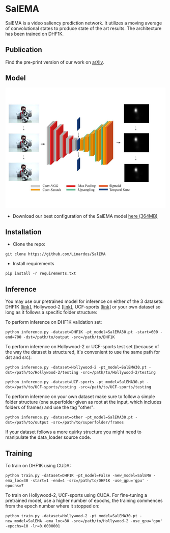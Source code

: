 # SalEMA

SalEMA is a video saliency prediction network. It utilizes a moving average of convolutional states to produce state of the art results. The architecture has been trained on DHF1K.

## Publication
Find the pre-print version of our work on [arXiv](https://arxiv.org/abs/1907.01869).

## Model

![TemporalEDmodel](https://raw.githubusercontent.com/Linardos/SalEMA/gh-pages/TemporalEDmodel.jpg)

* Download our best configuration of the SalEMA model [here (364MB)](https://imatge.upc.edu/web/sites/default/files/projects/saliency/public/VideoSalGAN-II/SalEMA30.pt)

## Installation

- Clone the repo:

```shell
git clone https://github.com/Linardos/SalEMA
```

- Install requirements
```shell
pip install -r requirements.txt
```

## Inference

You may use our pretrained model for inference on either of the 3 datasets: DHF1K [[link]](https://drive.google.com/file/d/1vfRKJloNSIczYEOVjB4zMK8r0k4VJuWk/view), Hollywood-2 [[link]](https://drive.google.com/file/d/1vfRKJloNSIczYEOVjB4zMK8r0k4VJuWk/view), UCF-sports [[link]](https://drive.google.com/drive/folders/1sW0tf9RQMO4RR7SyKhU8Kmbm4jwkFGpQ) or your own dataset so long as it follows a specific folder structure:

To perform inference on DHF1K validation set:

```shell
python inference.py -dataset=DHF1K -pt_model=SalEMA30.pt -start=600 -end=700 -dst=/path/to/output -src=/path/to/DHF1K
```

To perform inference on Hollywood-2 or UCF-sports test set (because of the way the dataset is structured, it's convenient to use the same path for dst and src):

```shell
python inference.py -dataset=Hollywood-2 -pt_model=SalEMA30.pt -dst=/path/to/Hollywood-2/testing -src=/path/to/Hollywood-2/testing
```

```shell
python inference.py -dataset=UCF-sports -pt_model=SalEMA30.pt -dst=/path/to/UCF-sports/testing -src=/path/to/UCF-sports/testing
```

To perform inference on your own dataset make sure to follow a simple folder structure (one superfolder given as root at the input, which includes folders of frames) and use the tag "other":

```shell
python inference.py -dataset=other -pt_model=SalEMA30.pt -dst=/path/to/output -src=/path/to/superfolder/frames
```

If your dataset follows a more quirky structure you might need to manipulate the data_loader source code.

## Training

To train on DHF1K using CUDA:

<!-- ```shell
python python train.py -dataset=DHF1K -pt_model=False -start=1 -end=600 -src=/imatge/lpanagiotis/work/DHF1K
``` -->

```shell
python train.py -dataset=DHF1K -pt_model=False -new_model=SalEMA -ema_loc=30 -start=1 -end=4 -src=/path/to/DHF1K -use_gpu='gpu' -epochs=7
```

To train on Hollywood-2, UCF-sports using CUDA. For fine-tuning a pretrained model, use a higher number of epochs, the training commences from the epoch number where it stopped on:


```shell
python train.py -dataset=Hollywood-2 -pt_model=SalEMA30.pt -new_model=SalEMA -ema_loc=30 -src=/path/to/Hollywood-2 -use_gpu='gpu' -epochs=10 -lr=0.0000001
```

